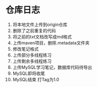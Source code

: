 # 仓库日志 #
1. 将本地文件上传到origin仓库
2. 删除了之前重复的代码
3. 将之前的txt文档改写成md格式
4. 上传maven项目，删除.metadata文件夹
5. 修改笔记格式
6. 上传部分多线程练习
7. 上传剩余多线程练习
8. 上传MySQL学习笔记，数据库代码待导出
9. MySQL即将收尾
10. MySQL结束 打Tag为1.0

